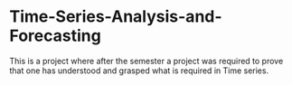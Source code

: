 # Time-Series-Analysis-and-Forecasting

This is a project where after the semester a project was required to prove that one has understood and grasped what is required in Time series. 
